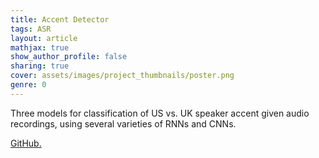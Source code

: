 ```yaml
---
title: Accent Detector
tags: ASR
layout: article
mathjax: true
show_author_profile: false
sharing: true
cover: assets/images/project_thumbnails/poster.png
genre: 0
---
```


Three models for classification of US vs. UK speaker accent given audio recordings, using several varieties of RNNs and CNNs.

[GitHub.](https://github.com/violetguos/project-ift6390)

